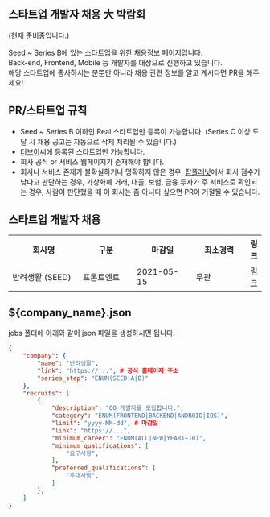 ## 스타트업 개발자 채용 大 박람회

(현재 준비중입니다.)

Seed ~ Series B에 있는 스타트업을 위한 채용정보 페이지입니다.  
Back-end, Frontend, Mobile 등 개발자를 대상으로 진행하고 있습니다.  
해당 스타트업에 종사하시는 분뿐만 아니라 채용 관련 정보를 알고 계시다면 PR을 해주세요!

## PR/스타트업 규칙

- Seed ~ Series B 이하인 Real 스타트업만 등록이 가능합니다. (Series C 이상 도달 시 채용 공고는 자동으로 삭제 처리될 수 있습니다.)
- [더브이씨](https://thevc.kr/SendBird)에 등록된 스타트업만 가능합니다.
- 회사 공식 or 서비스 웹페이지가 존재해야 합니다.
- 회사나 서비스 존재가 불확실하거나 명확하지 않은 경우, [잡플래닛](https://www.jobplanet.co.kr)에서 회사 점수가 낮다고 판단하는 경우, 가상화폐 거래, 대출, 보험, 금융 투자가 주 서비스로 확인되는 경우, 사람이 판단했을 때 이 회사는 좀 아니다 싶으면 PR이 거절될 수 있습니다.

## 스타트업 개발자 채용

<table>
    <tr>
        <th width="150">회사명</th>
        <th width="120">구분</th>
        <th width="120">마감일</th>
        <th width="120">최소경력</th>
        <th>링크</th>
    </tr>
    <tr>
        <td rowspan="1">반려생활 (SEED)
        </td>
        <td>프론트엔트</td>
        <td>
            2021-05-15
            </td>
        <td>무관</td>
        <td><a href="https://ban-life.com/recruit">링크</a></td>
    </tr>
    
</table>

## ${company_name}.json

jobs 폴더에 아래와 같이 json 파일을 생성하시면 됩니다.

```json
{
    "company": {
        "name": "반려생활",
        "link": "https://...", # 공식 홈페이지 주소
        "series_step": "ENUM(SEED|A|B)"
    },
    "recruits": [
        {
            "description": "OO 개발자를 모집합니다.",
            "category": "ENUM(FRONTEND|BACKEND|ANDROID|IOS)",
            "limit": "yyyy-MM-dd", # 마감일
            "link": "https://...",
            "minimum_career": "ENUM(ALL|NEW|YEAR1~10)",
            "minimum_qualifications": [
                "요구사항",
            ],
            "preferred_qualifications": [
                "우대사항",
            ]
        },
    ]
}
```
